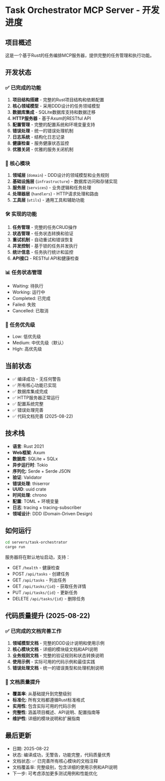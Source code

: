 # Task Orchestrator MCP Server - 开发进度

## 项目概述
这是一个基于Rust的任务编排MCP服务器，提供完整的任务管理和执行功能。

## 开发状态

### ✅ 已完成的功能
1. **项目结构搭建** - 完整的Rust项目结构和依赖配置
2. **核心领域模型** - 采用DDD设计的任务领域模型
3. **数据库集成** - SQLite数据库支持和数据迁移
4. **HTTP服务器** - 基于Axum的RESTful API
5. **配置管理** - 完整的配置系统和环境变量支持
6. **错误处理** - 统一的错误处理机制
7. **日志系统** - 结构化日志记录
8. **健康检查** - 服务健康状态监控
9. **优雅关闭** - 优雅的服务关闭机制

### 🔧 核心模块
1. **领域层** (`domain`) - DDD设计的领域模型和业务规则
2. **基础设施层** (`infrastructure`) - 数据库访问和存储实现
3. **服务层** (`services`) - 业务逻辑和任务处理
4. **处理器层** (`handlers`) - HTTP请求处理和路由
5. **工具层** (`utils`) - 通用工具和辅助功能

### 🛠️ 实现的功能
1. **任务管理** - 完整的任务CRUD操作
2. **状态管理** - 任务状态转换和验证
3. **重试机制** - 自动重试和错误恢复
4. **并发控制** - 基于锁的任务并发执行
5. **统计信息** - 任务执行统计和监控
6. **API接口** - RESTful API和健康检查

### 📊 任务状态管理
- Waiting: 待执行
- Working: 运行中
- Completed: 已完成
- Failed: 失败
- Cancelled: 已取消

### 🎯 任务优先级
- Low: 低优先级
- Medium: 中优先级（默认）
- High: 高优先级

## 当前状态
- ✅ 编译成功 - 无任何警告
- ✅ 所有核心功能已实现
- ✅ 数据库集成完成
- ✅ HTTP服务器正常运行
- ✅ 配置系统完整
- ✅ 错误处理完善
- ✅ 代码文档完善 (2025-08-22)

## 技术栈
- **语言**: Rust 2021
- **Web框架**: Axum
- **数据库**: SQLite + SQLx
- **异步运行时**: Tokio
- **序列化**: Serde + Serde JSON
- **验证**: Validator
- **错误处理**: thiserror
- **UUID**: uuid crate
- **时间处理**: chrono
- **配置**: TOML + 环境变量
- **日志**: tracing + tracing-subscriber
- **领域设计**: DDD (Domain-Driven Design)

## 如何运行
```bash
cd servers/task-orchestrator
cargo run
```

服务器将在默认地址启动，支持：
- GET `/health` - 健康检查
- POST `/api/tasks` - 创建任务
- GET `/api/tasks` - 列出任务
- GET `/api/tasks/{id}` - 获取任务详情
- PUT `/api/tasks/{id}` - 更新任务
- DELETE `/api/tasks/{id}` - 删除任务

## 代码质量提升 (2025-08-22)

### ✅ 已完成的文档完善工作
1. **领域模型文档** - 完整的DDD设计说明和使用示例
2. **核心模块文档** - 详细的模块级文档和API说明
3. **业务规则文档** - 完整的验证规则和状态转换说明
4. **使用示例** - 实际可用的代码示例和最佳实践
5. **错误处理文档** - 统一的错误类型和处理机制说明

### 🔧 文档质量提升
- **覆盖率**: 从基础提升到完整级别
- **标准化**: 所有文档都遵循Rust标准格式
- **实用性**: 包含实际可用的代码示例
- **完整性**: 涵盖项目概述、API说明、配置指南等
- **维护性**: 详细的模块说明和扩展指南

## 最后更新
- 日期: 2025-08-22
- 状态: 编译成功，无警告，功能完整，代码质量优秀
- 文档状态: ✅ 已完善所有核心模块的文档注释
- 文档覆盖率: 完整级别，包含详细的使用示例和API说明
- 下一步: 可考虑添加更多测试用例和性能优化
